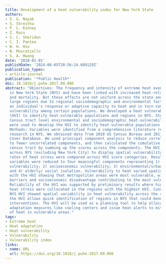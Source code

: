 ```yaml
---
title: Development of a heat vulnerability index for New York State
authors:
- S. G. Nayak
- S. Shrestha
- P. L. Kinney
- Z. Ross
- S. C. Sheridan
- C. I. Pantea
- W. H. Hsu
- N. Muscatiello
- S. A. Hwang
date: '2018-01-01'
publishDate: '2024-06-05T20:56:24.689129Z'
publication_types:
- article-journal
publication: '*Public Health*'
doi: 10.1016/j.puhe.2017.09.006
abstract: "Objectives: The frequency and intensity of extreme heat events are increasing
  in New York State (NYS) and have been linked with increased heat-related morbidity
  and mortality. But these effects are not uniform across the state and can vary across
  large regions due to regional sociodemographic and environmental factors which impact
  an individual's response or adaptive capacity to heat and in turn contribute to
  vulnerability among certain populations. We developed a heat vulnerability index
  (HVI) to identify heat-vulnerable populations and regions in NYS. Study design:
  Census tract level environmental and sociodemographic heat-vulnerability variables
  were used to develop the HVI to identify heat-vulnerable populations and areas.
  Methods: Variables were identified from a comprehensive literature review and climate-health
  research in NYS. We obtained data from 2010 US Census Bureau and 2011 National Land
  Cover Database. We used principal component analysis to reduce correlated variables
  to fewer uncorrelated components, and then calculated the cumulative HVI for each
  census tract by summing up the scores across the components. The HVI was then mapped
  across NYS (excluding New York City) to display spatial vulnerability. The prevalence
  rates of heat stress were compared across HVI score categories. Results: Thirteen
  variables were reduced to four meaningful components representing 1) social/language
  vulnerability; 2) socioeconomic vulnerability; 3) environmental/urban vulnerability;
  and 4) elderly/ social isolation. Vulnerability to heat varied spatially in NYS
  with the HVI showing that metropolitan areas were most vulnerable, with language
  barriers and socioeconomic disadvantage contributing to the most vulnerability.
  Reliability of the HVI was supported by preliminary results where higher rates of
  heat stress were collocated in the regions with the highest HVI. Conclusions: The
  NYS HVI showed spatial variability in heat vulnerability across the state. Mapping
  the HVI allows quick identification of regions in NYS that could benefit from targeted
  interventions. The HVI will be used as a planning tool to help allocate appropriate
  adaptation measures like cooling centers and issue heat alerts to mitigate effects
  of heat in vulnerable areas."
tags:
- Extreme heat
- Heat adaptation
- Heat vulnerability
- Vulnerability
- Vulnerability index
links:
- name: URL
  url: https://doi.org/10.1016/j.puhe.2017.09.006
---
```

